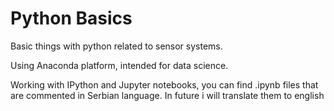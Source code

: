 # Python Basics
Basic things with python related to sensor systems. 

Using Anaconda platform, intended for data science.

Working with IPython and Jupyter notebooks, you can find .ipynb files that are commented in Serbian language. In future i will translate them to english
